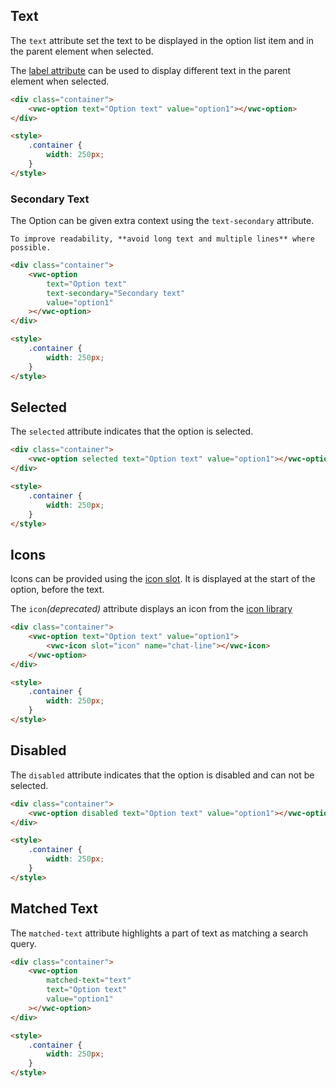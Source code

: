 ## Text

The `text` attribute set the text to be displayed in the option list item and in the parent element when selected.

The [label attribute](/components/option/code/#label) can be used to display different text in the parent element when selected.

```html preview
<div class="container">
	<vwc-option text="Option text" value="option1"></vwc-option>
</div>

<style>
	.container {
		width: 250px;
	}
</style>
```

### Secondary Text

The Option can be given extra context using the `text-secondary` attribute.

<vwc-note connotation="information">
	<vwc-icon slot="icon" name="info-line" label="Note:"></vwc-icon>

    To improve readability, **avoid long text and multiple lines** where possible.

</vwc-note>

```html preview
<div class="container">
	<vwc-option
		text="Option text"
		text-secondary="Secondary text"
		value="option1"
	></vwc-option>
</div>

<style>
	.container {
		width: 250px;
	}
</style>
```

## Selected

The `selected` attribute indicates that the option is selected.

```html preview
<div class="container">
	<vwc-option selected text="Option text" value="option1"></vwc-option>
</div>

<style>
	.container {
		width: 250px;
	}
</style>
```

## Icons

Icons can be provided using the [icon slot](/components/option/code/#icon-slot). It is displayed at the start of the option, before the text.

The `icon`_(deprecated)_ attribute displays an icon from the [icon library](/icons/icons-gallery/)

```html preview
<div class="container">
	<vwc-option text="Option text" value="option1">
		<vwc-icon slot="icon" name="chat-line"></vwc-icon>
	</vwc-option>
</div>

<style>
	.container {
		width: 250px;
	}
</style>
```

## Disabled

The `disabled` attribute indicates that the option is disabled and can not be selected.

```html preview
<div class="container">
	<vwc-option disabled text="Option text" value="option1"></vwc-option>
</div>

<style>
	.container {
		width: 250px;
	}
</style>
```

## Matched Text

The `matched-text` attribute highlights a part of text as matching a search query.

```html preview
<div class="container">
	<vwc-option
		matched-text="text"
		text="Option text"
		value="option1"
	></vwc-option>
</div>

<style>
	.container {
		width: 250px;
	}
</style>
```
